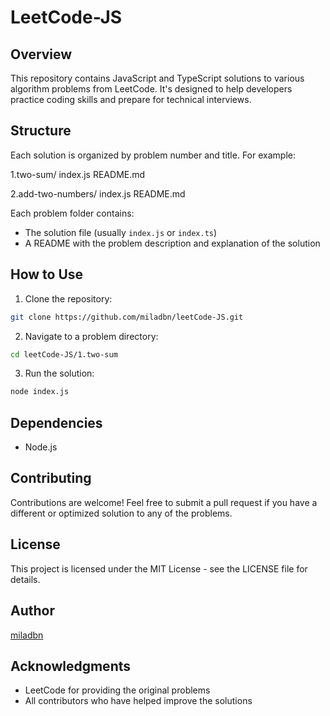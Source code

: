 # LeetCode-JS

## Overview
This repository contains JavaScript and TypeScript solutions to various algorithm problems from LeetCode. It's designed to help developers practice coding skills and prepare for technical interviews.

## Structure
Each solution is organized by problem number and title. For example:

1.two-sum/
index.js
README.md

2.add-two-numbers/
index.js
README.md


Each problem folder contains:
- The solution file (usually `index.js` or `index.ts`)
- A README with the problem description and explanation of the solution

## How to Use

1. Clone the repository:


```bash
git clone https://github.com/miladbn/leetCode-JS.git
```

2. Navigate to a problem directory:

```bash
cd leetCode-JS/1.two-sum
```

3. Run the solution:

```bash
node index.js
```


## Dependencies
- Node.js

## Contributing
Contributions are welcome! Feel free to submit a pull request if you have a different or optimized solution to any of the problems.

## License
This project is licensed under the MIT License - see the LICENSE file for details.

## Author
[miladbn](https://github.com/miladbn)

## Acknowledgments
- LeetCode for providing the original problems
- All contributors who have helped improve the solutions